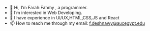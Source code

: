 - 👋 Hi, I’m Farah Fahmy , a programmer.
- 👀 I’m interested in Web Developing.
- 🌱 I have experience in UI/UX,HTML,CSS,JS and React
- 📫 How to reach me through my email: f.deshnawy@aucegypt.edu
<!---
Fdeshnawy/Fdeshnawy is a ✨ special ✨ repository because its `README.md` (this file) appears on your GitHub profile.
You can click the Preview link to take a look at your changes.
--->
